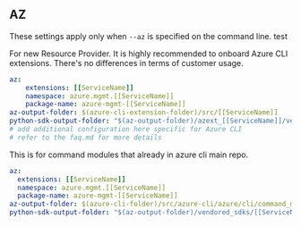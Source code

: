 ## AZ

These settings apply only when `--az` is specified on the command line. test

For new Resource Provider. It is highly recommended to onboard Azure CLI extensions. There's no differences in terms of customer usage. 

``` yaml $(az) && $(target-mode) != 'core'
az:
    extensions: [[ServiceName]]
    namespace: azure.mgmt.[[ServiceName]]
    package-name: azure-mgmt-[[ServiceName]]
az-output-folder: $(azure-cli-extension-folder)/src/[[ServiceName]]
python-sdk-output-folder: "$(az-output-folder)/azext_[[ServiceName]]/vendored_sdks/[[ServiceName]]"
# add additional configuration here specific for Azure CLI
# refer to the faq.md for more details
```



This is for command modules that already in azure cli main repo. 
``` yaml $(az) && $(target-mode) == 'core'
az:
  extensions: [[ServiceName]]
  namespace: azure.mgmt.[[ServiceName]]
  package-name: azure-mgmt-[[ServiceName]]
az-output-folder: $(azure-cli-folder)/src/azure-cli/azure/cli/command_modules/[[ServiceName]]
python-sdk-output-folder: "$(az-output-folder)/vendored_sdks/[[ServiceName]]"
``` 
